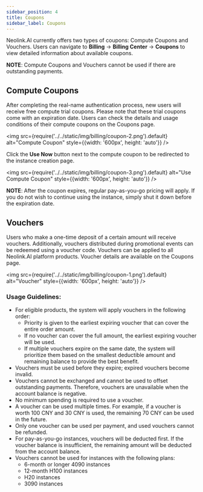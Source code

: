 ```yaml
---
sidebar_position: 4
title: Coupons
sidebar_label: Coupons
---
```


Neolink.AI currently offers two types of coupons: Compute Coupons and Vouchers. Users can navigate to **Billing** -> **Billing Center** -> **Coupons** to view detailed information about available coupons.

**NOTE**: Compute Coupons and Vouchers cannot be used if there are outstanding payments.

## Compute Coupons

After completing the real-name authentication process, new users will receive free compute trial coupons. Please note that these trial coupons come with an expiration date. Users can check the details and usage conditions of their compute coupons on the Coupons page.

<img src={require('../../static/img/billing/coupon-2.png').default} alt="Compute Coupon" style={{width: '600px', height: 'auto'}} />

Click the **Use Now** button next to the compute coupon to be redirected to the instance creation page.

<img src={require('../../static/img/billing/coupon-3.png').default} alt="Use Compute Coupon" style={{width: '600px', height: 'auto'}} />

**NOTE**: After the coupon expires, regular pay-as-you-go pricing will apply. If you do not wish to continue using the instance, simply shut it down before the expiration date.

## Vouchers

Users who make a one-time deposit of a certain amount will receive vouchers. Additionally, vouchers distributed during promotional events can be redeemed using a voucher code. Vouchers can be applied to all Neolink.AI platform products. Voucher details are available on the Coupons page.

<img src={require('../../static/img/billing/coupon-1.png').default} alt="Voucher" style={{width: '600px', height: 'auto'}} />

### Usage Guidelines:

- For eligible products, the system will apply vouchers in the following order:
  - Priority is given to the earliest expiring voucher that can cover the entire order amount.
  - If no voucher can cover the full amount, the earliest expiring voucher will be used.
  - If multiple vouchers expire on the same date, the system will prioritize them based on the smallest deductible amount and remaining balance to provide the best benefit.
- Vouchers must be used before they expire; expired vouchers become invalid.
- Vouchers cannot be exchanged and cannot be used to offset outstanding payments. Therefore, vouchers are unavailable when the account balance is negative.
- No minimum spending is required to use a voucher.
- A voucher can be used multiple times. For example, if a voucher is worth 100 CNY and 30 CNY is used, the remaining 70 CNY can be used in the future.
- Only one voucher can be used per payment, and used vouchers cannot be refunded.
- For pay-as-you-go instances, vouchers will be deducted first. If the voucher balance is insufficient, the remaining amount will be deducted from the account balance.
- Vouchers cannot be used for instances with the following plans:
  - 6-month or longer 4090 instances
  - 12-month H100 instances
  - H20 instances
  - 3090 instances
